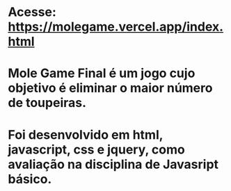# Acesse: https://molegame.vercel.app/index.html
# Mole Game Final é um jogo cujo objetivo é eliminar o maior número de toupeiras. 
# Foi desenvolvido em html, javascript, css e jquery, como avaliação na disciplina de Javasript básico.
 
